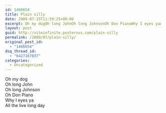 ```yaml
---
id: 1466654
title: Plain silly
date: 2009-07-15T11:59:25+00:00
excerpt: Oh my dogOh long JohnOh long JohnsonOh Don PianoWhy I eyes yaAll the live long day
layout: post
guid: http://viteinfinite.posterous.com/plain-silly
permalink: /2009/07/plain-silly/
original_post_id:
  - "1466654"
dsq_thread_id:
  - "6427167037"
categories:
  - Uncategorized
---
```

Oh my dog  
Oh long John  
Oh long Johnson  
Oh Don Piano  
Why I eyes ya  
All the live long day